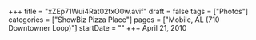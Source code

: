 +++
title = "xZEp71Wui4Rat02txO0w.avif"
draft = false
tags = ["Photos"]
categories = ["ShowBiz Pizza Place"]
pages = ["Mobile, AL (710 Downtowner Loop)"]
startDate = ""
+++
April 21, 2010
